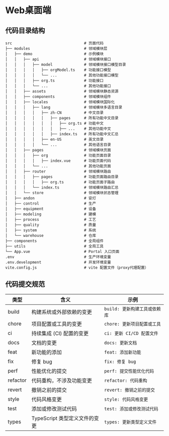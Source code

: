 # Web桌面端

## 代码目录结构
```
src                                # 页面代码
├── modules                        # 领域模块层
│   ├── demo                       # 示例模块
│   │   ├── api                    # 领域模块接口
│   │   │   ├── model              # 领域模块接口模型目录
│   │   │   │   ├── orgModel.ts    # 功能接口模型
│   │   │   │   └── ...            # 其他功能接口模型
│   │   │   ├── org.ts             # 功能接口
│   │   │   └── ...                # 其他功能接口
│   │   ├── assets                 # 领域模块静态资源
│   │   ├── components             # 领域模块组件
│   │   ├── locales                # 领域模块国际化
│   │   │   ├── lang               # 领域模块多语言目录
│   │   │   │   ├── zh-CN          # 中文目录
│   │   │   │   │   ├── pages      # 所有功能中文目录
│   │   │   │   │   │   ├── org.ts # 功能中文
│   │   │   │   │   │   ├── ...    # 其他功能中文
│   │   │   │   │   ├── index.ts   # 所有功能中文汇总
│   │   │   │   ├── en-US          # 英文目录
│   │   │   │   └── ...            # 其他语言目录
│   │   ├── pages                  # 领域模块页面
│   │   │   ├── org                # 功能页面目录
│   │   │   │   ├── index.vue      # 功能页面代码
│   │   │   └── ...                # 其他功能页面
│   │   ├── router                 # 领域模块路由
│   │   │   ├── pages              # 功能页面路由目录
│   │   │   │   ├── org.ts         # 功能页面子路由
│   │   │   └── index.ts           # 领域模块路由汇总
│   │   └── store                  # 领域模块状态管理
│   ├── andon                      # 安灯
│   ├── control                    # 生产
│   ├── equipment                  # 设备
│   ├── modeling                   # 建模
│   ├── process                    # 工艺
│   ├── quality                    # 质量
│   ├── system                     # 系统
│   └── warehouse                  # 仓库
├── components                     # 全局组件
├── utils                          # 全局工具
└── App.vue                        # Portal 入口页面
.env                               # 生产环境变量
.env.development                   # 开发环境变量
vite.config.js                     # vite 配置文件（proxy代理配置）
```

## 代码提交规范
| 类型       | 含义                           | 示例                               |
| ---------- | ------------------------------ | ---------------------------------- |
| build      | 构建系统或外部依赖的变更       | `build: 更新构建工具或依赖库`       |
| chore      | 项目配置或工具的变更           | `chore: 更新项目配置或工具`         |
| ci         | 持续集成 (CI) 配置的变更       | `ci: 更新 CI/CD 配置文件`           |
| docs       | 文档的变更                     | `docs: 更新文档`                    |
| feat       | 新功能的添加                   | `feat: 添加新功能`                  |
| fix        | 修复 bug                       | `fix: 修复 bug`                     |
| perf       | 性能优化的提交                 | `perf: 提交性能优化代码`            |
| refactor   | 代码重构，不涉及功能变更       | `refactor: 代码重构`                |
| revert     | 撤销之前的提交                 | `revert: 撤销之前的提交`            |
| style      | 代码风格变更                   | `style: 代码风格变更`               |
| test       | 添加或修改测试代码             | `test: 添加或修改测试代码`          |
| types      | TypeScript 类型定义文件的变更  | `types: 更新类型定义文件`            |